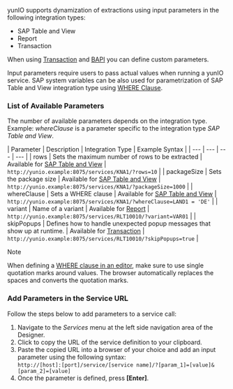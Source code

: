 yunIO supports dynamization of extractions using input parameters in the following integration types:

- SAP Table and View
- Report
- Transaction

When using [Transaction](../transactions/#parameterize-transactions) and [BAPI](../function-modules-and-bapis/#parameterize-the-service) you can define custom parameters.

Input parameters require users to pass actual values when running a yunIO service. SAP system variables can be also used for parametrization of SAP Table and View integration type using [WHERE Clause](../tables-and-views/where-clause/#sap-system-fields).

### List of Available Parameters

The number of available parameters depends on the integration type.\
Example: *whereClause* is a parameter specific to the integration type *SAP Table and View*.

| Parameter | Description | Integration Type | Example Syntax | | --- | --- | --- | --- | | rows | Sets the maximum number of rows to be extracted | Available for [SAP Table and View](../tables-and-views/settings/#row-limit) | `http://yunio.example:8075/services/KNA1/?rows=10` | | packageSize | Sets the package size | Available for [SAP Table and View](../tables-and-views/settings/#rows-per-package) | `http://yunio.example:8075/services/KNA1/?packageSize=1000` | | whereClause | Sets a WHERE clause | Available for [SAP Table and View](../tables-and-views/where-clause/) | `http://yunio.example:8075/services/KNA1/?whereClause=LAND1 = 'DE'` | | variant | Name of a variant | Available for [Report](../reports/settings/#variant) | `http://yunio.example:8075/services/RLT10010/?variant=VAR01` | | skipPopups | Defines how to handle unexpected popup messages that show up at runtime. | Available for [Transaction](../transactions/#skip-popups) | `http://yunio.example:8075/services/RLT10010/?skipPopups=true` |

Note

When defining a [WHERE clause in an editor](../tables-and-views/where-clause/#parameterize-the-where-clause), make sure to use single quotation marks around values. The browser automatically replaces the spaces and converts the quotation marks.

### Add Parameters in the Service URL

Follow the steps below to add parameters to a service call:

1. Navigate to the *Services* menu at the left side navigation area of the Designer.
1. Click to copy the URL of the service definition to your clipboard.
1. Paste the copied URL into a browser of your choice and add an input parameter using the following syntax:\
   `http://[host]:[port]/service/[service name]/?[param_1]=[value]&[param_2]=[value]`
1. Once the parameter is defined, press **[Enter]**.
